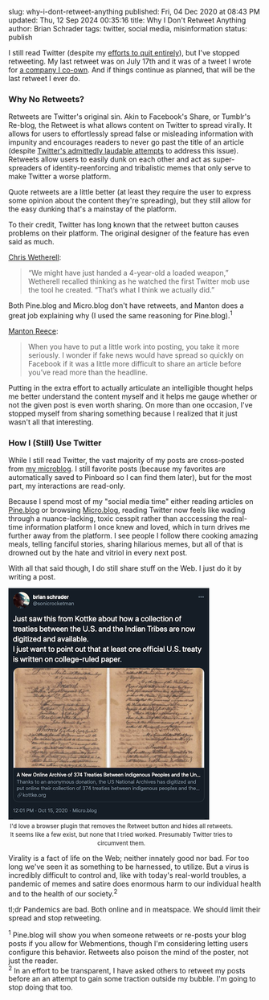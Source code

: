 slug: why-i-dont-retweet-anything
published: Fri, 04 Dec 2020 at 08:43 PM
updated: Thu, 12 Sep 2024 00:35:16 
title: Why I Don't Retweet Anything
author: Brian Schrader
tags: twitter, social media, misinformation
status: publish

I still read Twitter (despite my [efforts to quit entirely][1]), but I've stopped retweeting. My last retweet was on July 17th and it was of a tweet I wrote for [a company I co-own][2]. And if things continue as planned, that will be the last retweet I ever do.

### Why No Retweets?

Retweets are Twitter's original sin. Akin to Facebook's Share, or Tumblr's Re-blog, the Retweet is what allows content on Twitter to spread virally. It allows for users to effortlessly spread false or misleading information with impunity and encourages readers to never go past the title of an article (despite [Twitter's admittedly laudable attempts][a] to address this issue). Retweets allow users to easily dunk on each other and act as super-spreaders of identity-reenforcing and tribalistic memes that only serve to make Twitter a worse platform.

Quote retweets are a little better (at least they require the user to express some opinion about the content they're spreading), but they still allow for the easy dunking that's a mainstay of the platform.

To their credit, Twitter has long known that the retweet button causes problems on their platform. The original designer of the feature has even said as much.

[Chris Wetherell][c]:

> “We might have just handed a 4-year-old a loaded weapon,” Wetherell recalled thinking as he watched the first Twitter mob use the tool he created. “That’s what I think we actually did.”

Both Pine.blog and Micro.blog don't have retweets, and Manton does a great job explaining why (I used the same reasoning for Pine.blog).<sup>1</sup>

[Manton Reece][3]:

> When you have to put a little work into posting, you take it more seriously. I wonder if fake news would have spread so quickly on Facebook if it was a little more difficult to share an article before you’ve read more than the headline.

Putting in the extra effort to actually articulate an intelligible thought helps me better understand the content myself and it helps me gauge whether or not the given post is even worth sharing. On more than one occasion, I've stopped myself from sharing something because I realized that it just wasn't all that interesting.


### How I (Still) Use Twitter

While I still read Twitter, the vast majority of my posts are cross-posted from [my microblog][4]. I still favorite posts (because my favorites are automatically saved to Pinboard so I can find them later), but for the most part, my interactions are read-only.

Because I spend most of my "social media time" either reading articles on [Pine.blog][5] or browsing [Micro.blog][6], reading Twitter now feels like wading through a nuance-lacking, toxic cesspit rather than acccessing the real-time information platform I once knew and loved, which in turn drives me further away from the platform. I see people I follow there cooking amazing meals, telling fanciful stories, sharing hilarious memes, but all of that is drowned out by the hate and vitriol in every next post.

With all that said though, I do still share stuff on the Web. I just do it by writing a post.

<div style="max-width: 450px;" class="image-center">
<img
  alt="A sample pseudo-retweet"
  src="/images/blog/pseudo-retweet.png"
  class="image-center"
/>
<center><small><caption>I'd love a browser plugin that removes the Retweet button and hides all retweets. It seems like a few exist, but none that I tried worked. Presumably Twitter tries to circumvent them.</caption></small></center>
</div>

Virality is a fact of life on the Web; neither innately good nor bad. For too long we've seen it as something to be harnessed, to utilize. But a virus is incredibly difficult to control and, like with today's real-world troubles, a pandemic of memes and satire does enormous harm to our individual health and to the health of our society.<sup>2</sup>

tl;dr Pandemics are bad. Both online and in meatspace. We should limit their spread and stop retweeting.

<div class="footnote">
<sup>1</sup> Pine.blog will show you when someone retweets or re-posts your blog posts if you allow for Webmentions, though I'm considering letting users configure this behavior. Retweets also poison the mind of the poster, not just the reader.
</div>
<div class="footnote">
<sup>2</sup> In an effort to be transparent, I have asked others to retweet my posts before an an attempt to gain some traction outside my bubble. I'm going to stop doing that too.
</div>

[1]: /_drafts/retweeting/
[2]: https://adventurerscodex.com
[3]: https://www.manton.org/2016/11/22/fake-news-and.html
[4]: https://pine.blog/u/sonicrocketman
[5]: https://pine.blog
[6]: https://micro.blog

[a]: https://slate.com/technology/2020/10/twitter-retweet-change-election.html
[b]: https://www.theatlantic.com/magazine/archive/2018/04/the-case-against-retweets/554078/
[c]: https://www.buzzfeednews.com/article/alexkantrowitz/how-the-retweet-ruined-the-internet

